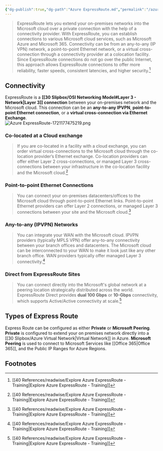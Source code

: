 ```yaml
---
{"dg-publish":true,"dg-path":"Azure ExpressRoute.md","permalink":"/azure-express-route/","tags":["notes"]}
---
```



> ExpressRoute lets you extend your on-premises networks into the Microsoft cloud over a private connection with the help of a connectivity provider. With ExpressRoute, you can establish connections to various Microsoft cloud services, such as Microsoft Azure and Microsoft 365. Connectivity can be from an any-to-any (IP VPN) network, a point-to-point Ethernet network, or a virtual cross-connection through a connectivity provider at a colocation facility. Since ExpressRoute connections do not go over the public Internet, this approach allows ExpressRoute connections to offer more reliability, faster speeds, consistent latencies, and higher security.[^1]

## Connectivity

ExpressRoute is a **[[30 Slipbox/OSI Networking Model#Layer 3 - Network\|Layer 3]] connection** between your on-premises network and the Microsoft cloud. This connection can be an **any-to-any IPVPN**, **point-to-point Ethernet connection**, or a **virtual cross-connection via Ethernet Exchange**.  
![Azure ExpressRoute-1721177475219.png](/img/user/40%20References/attachments/image/Azure%20ExpressRoute-1721177475219.png)

### Co-located at a Cloud exchange

> If you are co-located in a facility with a cloud exchange, you can order virtual cross-connections to the Microsoft cloud through the co-location provider’s Ethernet exchange. Co-location providers can offer either Layer 2 cross-connections, or managed Layer 3 cross-connections between your infrastructure in the co-location facility and the Microsoft cloud.[^1]

### Point-to-point Ethernet Connections

> You can connect your on-premises datacenters/offices to the Microsoft cloud through point-to-point Ethernet links. Point-to-point Ethernet providers can offer Layer 2 connections, or managed Layer 3 connections between your site and the Microsoft cloud.[^1]

### Any-to-any (IPVPN) Networks

> You can integrate your WAN with the Microsoft cloud. IPVPN providers (typically MPLS VPN) offer any-to-any connectivity between your branch offices and datacenters. The Microsoft cloud can be interconnected to your WAN to make it look just like any other branch office. WAN providers typically offer managed Layer 3 connectivity.[^1]

### Direct from ExpressRoute Sites

> You can connect directly into the Microsoft's global network at a peering location strategically distributed across the world. ExpressRoute Direct provides **dual 100 Gbps** or **10-Gbps** connectivity, which supports Active/Active connectivity at scale.[^1]

## Types of Express Route

Express Route can be configured as either **Private** or **Microsoft Peering**. **Private** is configured to extend your on premises network directly into a [[30 Slipbox/Azure Virtual Network\|Virtual Network]] in Azure. **Microsoft Peering** is used to connect to Microsoft Services like [[Office 365\|Office 365]], and the Public IP Ranges for Azure Regions.

## Footnotes

[^1]: [[40 References/readwise/Explore Azure ExpressRoute - Training\|Explore Azure ExpressRoute - Training]]
